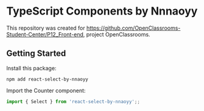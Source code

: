 # TypeScript Components by Nnnaoyy

This repository was created for https://github.com/OpenClassrooms-Student-Center/P12_Front-end, project OpenClassrooms.

## Getting Started

Install this package:

```shell
npm add react-select-by-nnaoyy
```

Import the Counter component:

```js
import { Select } from 'react-select-by-nnaoyy';;
```
